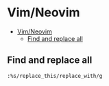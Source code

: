 # Vim/Neovim
<!--ts-->
* [Vim/Neovim](vim.md#vimneovim)
   * [Find and replace all](vim.md#find-and-replace-all)

<!-- Added by: runner, at: Fri Jul 30 10:15:57 UTC 2021 -->

<!--te-->

## Find and replace all
```vim
:%s/replace_this/replace_with/g
```
